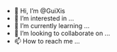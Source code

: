 - 👋 Hi, I’m @GuiXis
- 👀 I’m interested in ...
- 🌱 I’m currently learning ...
- 💞️ I’m looking to collaborate on ...
- 📫 How to reach me ...

<!---
GuiXis/GuiXis is a ✨ special ✨ repository because its `README.md` (this file) appears on your GitHub profile.
You can click the Preview link to take a look at your changes.
--->
